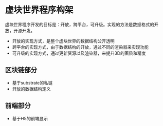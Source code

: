 # 虚块世界程序构架

虚块世界程序开发的目标是：开放，跨平台，可升级。实现的方法是数据格式的开放，开源开发。

* 开放的实现方式，是整个虚块世界的数据结构公开透明
* 跨平台的实现方式，由于数据结构的开放，通过不同的渲染器来实现功能
* 可升级的实现方式，通过更新资源以及渲染器，来提升3D的画质和精度



## 区块链部分

* 基于substrate的私链
* 开放的数据结构定义



## 前端部分

* 基于H5的前端显示

